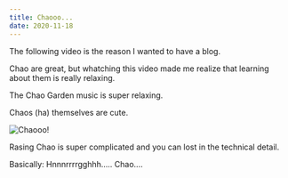 ```yaml
---
title: Chaooo...
date: 2020-11-18
---
```


The following video is the reason I wanted to have a blog.

Chao are great, but whatching this video made me realize that learning about them is really relaxing.

The Chao Garden music is super relaxing.

Chaos (ha) themselves are cute.

![Chaooo!](/pics/chao.png)

Rasing Chao is super complicated and you can lost in the technical detail.

Basically: Hnnnrrrrgghhh..... Chao....
